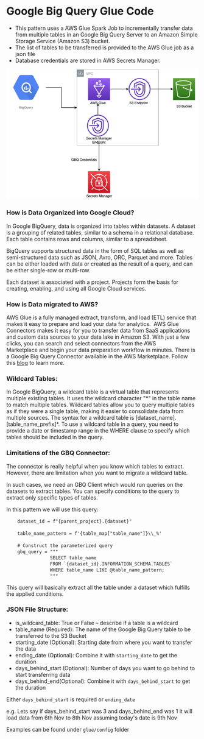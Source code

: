 # Google Big Query Glue Code
* This pattern uses a AWS Glue Spark Job to incrementally transfer data from multiple tables in an Google Big Query Server to an Amazon Simple Storage Service (Amazon S3) bucket.
* The list of tables to be transferred is provided to the AWS Glue job as a json file
* Database credentials are stored in AWS Secrets Manager.

![](../../media/architecture.png)

### How is Data Organized into Google Cloud?

In Google BigQuery, data is organized into tables within datasets. A dataset is a grouping of related tables, similar to a schema in a relational database. Each table contains rows and columns, similar to a spreadsheet. 

BigQuery supports structured data in the form of SQL tables as well as semi-structured data such as JSON, Avro, ORC, Parquet and more. Tables can be either loaded with data or created as the result of a query, and can be either single-row or multi-row.

Each dataset is associated with a project.   Projects form the basis for creating, enabling, and using all Google Cloud services.

### How is Data migrated to AWS?

AWS Glue is a fully managed extract, transform, and load (ETL) service that makes it easy to prepare and load your data for analytics.  AWS Glue Connectors makes it easy for you to transfer data from SaaS applications and custom data sources to your data lake in Amazon S3. With just a few clicks, you can search and select connectors from the AWS Marketplace and begin your data preparation workflow in minutes.  There is a Google Big Query Connector available in the AWS Marketplace.  Follow this [blog](https://aws.amazon.com/blogs/big-data/migrating-data-from-google-bigquery-to-amazon-s3-using-aws-glue-custom-connectors/) to learn more.

### Wildcard Tables:

In Google BigQuery, a wildcard table is a virtual table that represents multiple existing tables. It uses the wildcard character "\*" in the table name to match multiple tables. Wildcard tables allow you to query multiple tables as if they were a single table, making it easier to consolidate data from multiple sources. The syntax for a wildcard table is [dataset_name].[table_name_prefix]\*. To use a wildcard table in a query, you need to provide a date or timestamp range in the WHERE clause to specify which tables should be included in the query.

### Limitations of the GBQ Connector:

The connector is really helpful when you know which tables to extract.  However, there are limitation when you want to migrate a wildcard table.

In such cases, we need an GBQ Client which would run queries on the datasets to extract tables.  You can specify conditions to the query to extract only specific types of tables.  

In this pattern we will use this query:
```
    dataset_id = f"{parent_project}.{dataset}"

    table_name_pattern = f'{table_map["table_name"]}\\_%'
                
    # Construct the parameterized query
    gbq_query = """
                SELECT table_name 
                FROM `{dataset_id}.INFORMATION_SCHEMA.TABLES` 
                WHERE table_name LIKE @table_name_pattern;
                """

```

This query will basically extract all the table under a dataset which fulfills the applied conditions.

### JSON File Structure:
* is_wildcard_table: True or False – describe if a table is a wildcard
* table_name (Required): The name of the Google Big Query table to be transferred to the S3 Bucket
* starting_date  (Optional): Starting date from where you want to transfer the data
* ending_date  (Optional): Combine it with `starting_date` to get the duration
* days_behind_start (Optional): Number of days you want to go behind to start transferring data
* days_behind_end(Optional): Combine it with `days_behind_start` to get the duration

Either `days_behind_start` is required or `ending_date`

e.g. Lets say if days_behind_start was 3 and days_behind_end was 1 it will load data from 6th Nov to 8th Nov assuming today's date is 9th Nov

Examples can be found under ```glue/config``` folder

